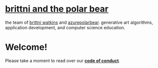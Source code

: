 # [brittni and the polar bear](https://brittni-and-the-polar-bear.github.io/)

the team of [brittni watkins](https://github.com/blwatkins) and [azurepolarbear](https://github.com/azurepolarbear). generative art algorithms, application development, and computer science education.


# Welcome!

Please take a moment to read over our **[code of conduct](https://github.com/brittni-and-the-polar-bear/.github/blob/main/CODE_OF_CONDUCT.md)**.
